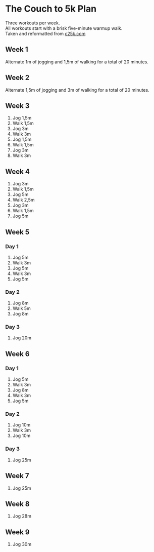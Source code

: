 # The Couch to 5k Plan
Three workouts per week.  
All workouts start with a brisk five-minute warmup walk.  
Taken and reformatted from [c25k.com](https://c25k.com/c25k_plan/)

## Week 1
Alternate 1m of jogging and 1,5m of walking for a total of 20 minutes.

## Week 2
Alternate 1,5m of jogging and 3m of walking for a total of 20 minutes.

## Week 3
1. Jog 1,5m
2. Walk 1,5m
3. Jog 3m
4. Walk 3m
5. Jog 1,5m
6. Walk 1,5m
7. Jog 3m
8. Walk 3m

## Week 4
1. Jog 3m
2. Walk 1,5m
3. Jog 5m
4. Walk 2,5m
5. Jog 3m
6. Walk 1,5m
7. Jog 5m

## Week 5
### Day 1
1. Jog 5m
2. Walk 3m
3. Jog 5m
4. Walk 3m
5. Jog 5m

### Day 2
1. Jog 8m
2. Walk 5m
3. Jog 8m

### Day 3
1. Jog 20m

## Week 6
### Day 1
1. Jog 5m
2. Walk 3m
3. Jog 8m
4. Walk 3m
5. Jog 5m

### Day 2
1. Jog 10m
2. Walk 3m
3. Jog 10m

### Day 3
1. Jog 25m

## Week 7
1. Jog 25m

## Week 8
1. Jog 28m

## Week 9
1. Jog 30m
